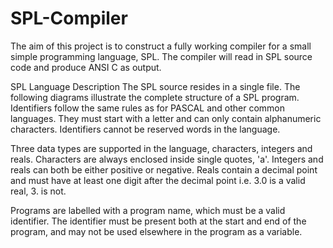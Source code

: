 # SPL-Compiler
The aim of this project is to construct a fully working compiler for a small simple programming language, SPL. 
The compiler will read in SPL source code and produce ANSI C as output.

SPL Language Description
The SPL source resides in a single file. The following diagrams illustrate the complete structure of a SPL program. Identifiers follow the same rules as for PASCAL and other common languages. They must start with a letter and can only contain alphanumeric characters. Identifiers cannot be reserved words in the language.

Three data types are supported in the language, characters, integers and reals. Characters are always enclosed inside single quotes, 'a'. Integers and reals can both be either positive or negative. Reals contain a decimal point and must have at least one digit after the decimal point i.e. 3.0 is a valid real, 3. is not.

Programs are labelled with a program name, which must be a valid identifier. The identifier must be present both at the start and end of the program, and may not be used elsewhere in the program as a variable.
